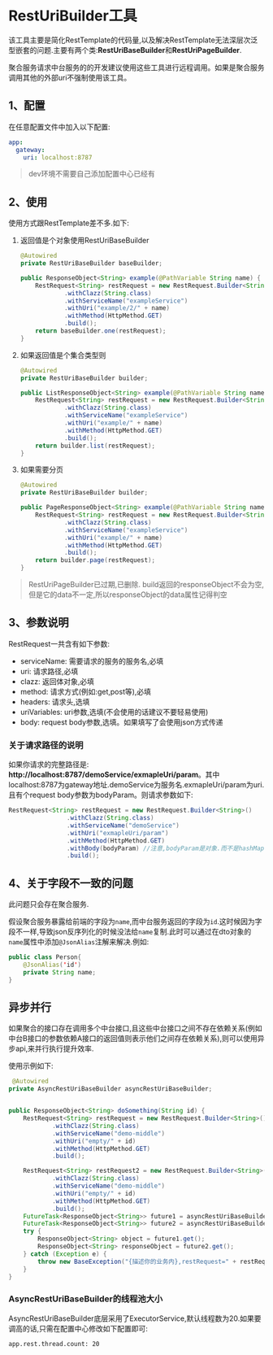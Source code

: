 # RestUriBuilder工具

该工具主要是简化RestTemplate的代码量,以及解决RestTemplate无法深层次泛型嵌套的问题.主要有两个类:**RestUriBaseBuilder**和**RestUriPageBuilder**.

聚合服务请求中台服务的的开发建议使用这些工具进行远程调用。如果是聚合服务调用其他的外部uri不强制使用该工具。

## 1、配置

在任意配置文件中加入以下配置:

```yaml
app:
  gateway:
    uri: localhost:8787
```

> dev环境不需要自己添加配置中心已经有

## 2、使用

使用方式跟RestTemplate差不多.如下:

1. 返回值是个对象使用RestUriBaseBuilder

    ```java
    @Autowired
    private RestUriBaseBuilder baseBuilder;

    public ResponseObject<String> example(@PathVariable String name) {
        RestRequest<String> restRequest = new RestRequest.Builder<String>()
                .withClazz(String.class)
                .withServiceName("exampleService")
                .withUri("example/2/" + name)
                .withMethod(HttpMethod.GET)
                .build();
        return baseBuilder.one(restRequest);
    }
    ```

1. 如果返回值是个集合类型则

    ```java
    @Autowired
    private RestUriBaseBuilder builder;
    
    public ListResponseObject<String> example(@PathVariable String name){
        RestRequest<String> restRequest = new RestRequest.Builder<String>()
                .withClazz(String.class)
                .withServiceName("exampleService")
                .withUri("example/" + name)
                .withMethod(HttpMethod.GET)
                .build();
        return builder.list(restRequest);
    }
    ```

1. 如果需要分页

    ```java
    @Autowired
    private RestUriBaseBuilder builder;
    
    public PageResponseObject<String> example(@PathVariable String name){
        RestRequest<String> restRequest = new RestRequest.Builder<String>()
                .withClazz(String.class)
                .withServiceName("exampleService")
                .withUri("example/" + name)
                .withMethod(HttpMethod.GET)
                .build();
        return builder.page(restRequest);
    }
    ```

> RestUriPageBuilder已过期,已删除. build返回的responseObject不会为空,但是它的data不一定,所以responseObject的data属性记得判空

## 3、参数说明

RestRequest一共含有如下参数:

- serviceName: 需要请求的服务的服务名,必填
- uri: 请求路径,必填
- clazz: 返回体对象,必填
- method: 请求方式(例如:get,post等),必填
- headers: 请求头,选填
- uriVariables: uri参数,选填(不会使用的话建议不要轻易使用)
- body: request body参数,选填。如果填写了会使用json方式传递

### 关于请求路径的说明

如果你请求的完整路径是: **http://localhost:8787/demoService/exmapleUri/param**。其中localhost:8787为gateway地址.demoService为服务名.exmapleUri/param为uri.且有个request body参数为bodyParam。则请求参数如下:

```java
RestRequest<String> restRequest = new RestRequest.Builder<String>()
                .withClazz(String.class)
                .withServiceName("demoService")
                .withUri("exmapleUri/param")
                .withMethod(HttpMethod.GET)
                .withBody(bodyParam) //注意,bodyParam是对象.而不是hashMap
                .build();
```

## 4、关于字段不一致的问题

此问题只会存在聚合服务.

假设聚合服务暴露给前端的字段为`name`,而中台服务返回的字段为`id`.这时候因为字段不一样,导致json反序列化的时候没法给`name`复制.此时可以通过在dto对象的`name`属性中添加`@JsonAlias`注解来解决.例如:

```java
public class Person{
    @JsonAlias('id')
    private String name;
}
```

## 异步并行

如果聚合的接口存在调用多个中台接口,且这些中台接口之间不存在依赖关系(例如中台B接口的参数依赖A接口的返回值则表示他们之间存在依赖关系),则可以使用异步api,来并行执行提升效率.

使用示例如下:

```java
 @Autowired
private AsyncRestUriBaseBuilder asyncRestUriBaseBuilder;


public ResponseObject<String> doSomething(String id) {
    RestRequest<String> restRequest = new RestRequest.Builder<String>()
            .withClazz(String.class)
            .withServiceName("demo-middle")
            .withUri("empty/" + id)
            .withMethod(HttpMethod.GET)
            .build();

    RestRequest<String> restRequest2 = new RestRequest.Builder<String>()
            .withClazz(String.class)
            .withServiceName("demo-middle")
            .withUri("empty/" + id)
            .withMethod(HttpMethod.GET)
            .build();
    FutureTask<ResponseObject<String>> future1 = asyncRestUriBaseBuilder.one(restRequest);
    FutureTask<ResponseObject<String>> future2 = asyncRestUriBaseBuilder.one(restRequest);
    try {
        ResponseObject<String> object = future1.get();
        ResponseObject<String> responseObject = future2.get();
    } catch (Exception e) {
        throw new BaseException("{描述你的业务内},restRequest=" + restRequest);
    }
}
```

### AsyncRestUriBaseBuilder的线程池大小

AsyncRestUriBaseBuilder底层采用了ExecutorService,默认线程数为20.如果要调高的话,只需在配置中心修改如下配置即可:
```xml
app.rest.thread.count: 20
```


